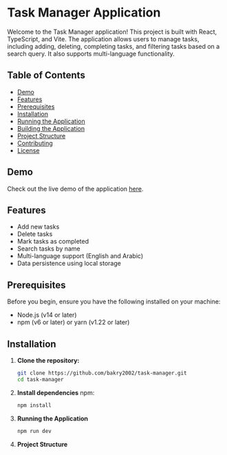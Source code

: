 # Task Manager Application

Welcome to the Task Manager application! This project is built with React, TypeScript, and Vite. The application allows users to manage tasks, including adding, deleting, completing tasks, and filtering tasks based on a search query. It also supports multi-language functionality.

## Table of Contents

- [Demo](#demo)
- [Features](#features)
- [Prerequisites](#prerequisites)
- [Installation](#installation)
- [Running the Application](#running-the-application)
- [Building the Application](#building-the-application)
- [Project Structure](#project-structure)
- [Contributing](#contributing)
- [License](#license)

## Demo

Check out the live demo of the application [here](https://your-demo-url.com).

## Features

- Add new tasks
- Delete tasks
- Mark tasks as completed
- Search tasks by name
- Multi-language support (English and Arabic)
- Data persistence using local storage

## Prerequisites

Before you begin, ensure you have the following installed on your machine:

- Node.js (v14 or later)
- npm (v6 or later) or yarn (v1.22 or later)

## Installation

1. **Clone the repository:**

   ```bash
   git clone https://github.com/bakry2002/task-manager.git
   cd task-manager

2. **Install dependencies**
   npm:
    ```bash
   npm install

3. **Running the Application**
   ```bash
   npm run dev

4. **Project Structure**
<?php
task-manager/
├── public/                   # Static files
├── src/                      # Source files
│   ├── assets/               # Assets such as images and language files
│   ├── components/           # Reusable components
│   ├── hooks/                # Custom hooks
│   ├── lib/                  # Utility functions
│   ├── App.tsx               # Main application component
│   ├── main.tsx              # Entry point for the application
│   ├── TaskManager.tsx       # Task Manager component
│   ├── TaskForm.tsx          # Task Form component
│   ├── TaskList.tsx          # Task List component
│   ├── TaskListItem.tsx      # Task List Item component
│   ├── SearchInput.tsx       # Search Input component
│   └── index.css             # Global styles
├── .gitignore                # Git ignore file
├── index.html                # HTML template
├── package.json              # Project metadata and scripts
├── tsconfig.json             # TypeScript configuration
├── vite.config.ts            # Vite configuration
└── README.md                 # This file

